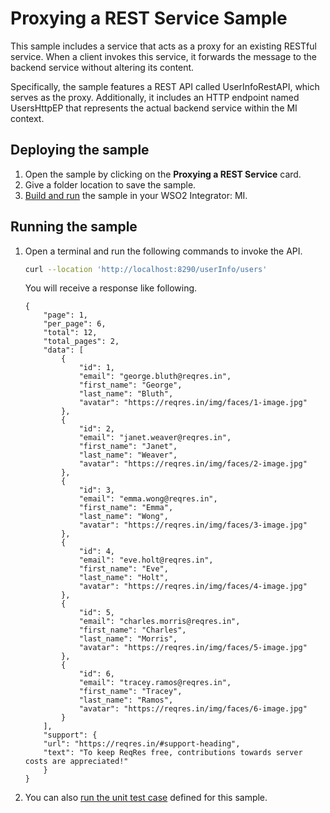 # Proxying a REST Service Sample

This sample includes a service that acts as a proxy for an existing RESTful service. When a client invokes this service, it forwards the message to the backend service without altering its content.

Specifically, the sample features a REST API called UserInfoRestAPI, which serves as the proxy. Additionally, it includes an HTTP endpoint named UsersHttpEP that represents the actual backend service within the MI context.

## Deploying the sample

1.  Open the sample by clicking on the **Proxying a REST Service** card.
2.  Give a folder location to save the sample.
3.  [Build and run]({{base_path}}/develop/deploy-artifacts#build-and-run) the sample in your WSO2 Integrator: MI.

## Running the sample

1.  Open a terminal and run the following commands to invoke the API.

    ```bash
    curl --location 'http://localhost:8290/userInfo/users' 
    ```

    You will receive a response like following.

    ```
    {
        "page": 1,
        "per_page": 6,
        "total": 12,
        "total_pages": 2,
        "data": [
            {
                "id": 1,
                "email": "george.bluth@reqres.in",
                "first_name": "George",
                "last_name": "Bluth",
                "avatar": "https://reqres.in/img/faces/1-image.jpg"
            },
            {
                "id": 2,
                "email": "janet.weaver@reqres.in",
                "first_name": "Janet",
                "last_name": "Weaver",
                "avatar": "https://reqres.in/img/faces/2-image.jpg"
            },
            {
                "id": 3,
                "email": "emma.wong@reqres.in",
                "first_name": "Emma",
                "last_name": "Wong",
                "avatar": "https://reqres.in/img/faces/3-image.jpg"
            },
            {
                "id": 4,
                "email": "eve.holt@reqres.in",
                "first_name": "Eve",
                "last_name": "Holt",
                "avatar": "https://reqres.in/img/faces/4-image.jpg"
            },
            {
                "id": 5,
                "email": "charles.morris@reqres.in",
                "first_name": "Charles",
                "last_name": "Morris",
                "avatar": "https://reqres.in/img/faces/5-image.jpg"
            },
            {
                "id": 6,
                "email": "tracey.ramos@reqres.in",
                "first_name": "Tracey",
                "last_name": "Ramos",
                "avatar": "https://reqres.in/img/faces/6-image.jpg"
            }
        ],
        "support": {
        "url": "https://reqres.in/#support-heading",
        "text": "To keep ReqRes free, contributions towards server costs are appreciated!"
        }
    }
    ```

2.  You can also [run the unit test case]({{base_path}}/develop/creating-unit-test-suite/#run-unit-test-suite) defined for this sample.
